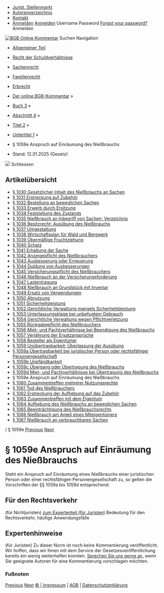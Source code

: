   * [Jurist. Stellenmarkt](https://bgb.kommentar.de/Buch-3/Abschnitt-4/Titel-2/Untertitel-1/</job-board> "Jurist. Stellenmarkt")
  * [Autorenverzeichnis](https://bgb.kommentar.de/Buch-3/Abschnitt-4/Titel-2/Untertitel-1/</Autorenverzeichnis> "Autorenverzeichnis")
  * [Kontakt](https://bgb.kommentar.de/Buch-3/Abschnitt-4/Titel-2/Untertitel-1/</Kontakt>)
  * [Anmelden](https://bgb.kommentar.de/Buch-3/Abschnitt-4/Titel-2/Untertitel-1/<#login> "show login form") [Anmelden](https://bgb.kommentar.de/Buch-3/Abschnitt-4/Titel-2/Untertitel-1/<#> "hide login form") Username Password
[Forgot your password?](https://bgb.kommentar.de/Buch-3/Abschnitt-4/Titel-2/Untertitel-1/</user/forgotpassword>) Anmelden 


[![BGB Online Kommentar](https://bgb.kommentar.de/extension/bgb/design/bgb/images/logo.png)](https://bgb.kommentar.de/Buch-3/Abschnitt-4/Titel-2/Untertitel-1/</> "BGB Online Kommentar")
Suchen
Navigation
  * [Allgemeiner Teil](https://bgb.kommentar.de/Buch-3/Abschnitt-4/Titel-2/Untertitel-1/</Buch-1>)
  * [Recht der Schuldverhältnisse](https://bgb.kommentar.de/Buch-3/Abschnitt-4/Titel-2/Untertitel-1/</Buch-2>)
  * [Sachenrecht](https://bgb.kommentar.de/Buch-3/Abschnitt-4/Titel-2/Untertitel-1/</Buch-3>)
  * [Familienrecht](https://bgb.kommentar.de/Buch-3/Abschnitt-4/Titel-2/Untertitel-1/</Buch-4>)
  * [Erbrecht](https://bgb.kommentar.de/Buch-3/Abschnitt-4/Titel-2/Untertitel-1/</Buch-5>)


  * [Der online BGB-Kommentar](https://bgb.kommentar.de/Buch-3/Abschnitt-4/Titel-2/Untertitel-1/</>) »
  * [Buch 3](https://bgb.kommentar.de/Buch-3/Abschnitt-4/Titel-2/Untertitel-1/</Buch-3>) »
  * [Abschnitt 4](https://bgb.kommentar.de/Buch-3/Abschnitt-4/Titel-2/Untertitel-1/</Buch-3/Abschnitt-4>) »
  * [Titel 2](https://bgb.kommentar.de/Buch-3/Abschnitt-4/Titel-2/Untertitel-1/</Buch-3/Abschnitt-4/Titel-2>) »
  * [Untertitel 1](https://bgb.kommentar.de/Buch-3/Abschnitt-4/Titel-2/Untertitel-1/</Buch-3/Abschnitt-4/Titel-2/Untertitel-1>) »
  * § 1059e Anspruch auf Einräumung des Nießbrauchs 
  * Stand: 12.01.2025 (Gesetz) 


![](https://vg01.met.vgwort.de/na/1c9909529ead4f509072c06d9081a7d5)
Schliessen 
## Artikelübersicht
  * [ § 1030 Gesetzlicher Inhalt des Nießbrauchs an Sachen ](https://bgb.kommentar.de/Buch-3/Abschnitt-4/Titel-2/Untertitel-1/</Buch-3/Abschnitt-4/Titel-2/Untertitel-1/Gesetzlicher-Inhalt-des-Niessbrauchs-an-Sachen>)
  * [ § 1031 Erstreckung auf Zubehör ](https://bgb.kommentar.de/Buch-3/Abschnitt-4/Titel-2/Untertitel-1/</Buch-3/Abschnitt-4/Titel-2/Untertitel-1/Erstreckung-auf-Zubehoer>)
  * [ § 1032 Bestellung an beweglichen Sachen ](https://bgb.kommentar.de/Buch-3/Abschnitt-4/Titel-2/Untertitel-1/</Buch-3/Abschnitt-4/Titel-2/Untertitel-1/Bestellung-an-beweglichen-Sachen>)
  * [ § 1033 Erwerb durch Ersitzung ](https://bgb.kommentar.de/Buch-3/Abschnitt-4/Titel-2/Untertitel-1/</Buch-3/Abschnitt-4/Titel-2/Untertitel-1/Erwerb-durch-Ersitzung>)
  * [ § 1034 Feststellung des Zustands ](https://bgb.kommentar.de/Buch-3/Abschnitt-4/Titel-2/Untertitel-1/</Buch-3/Abschnitt-4/Titel-2/Untertitel-1/Feststellung-des-Zustands>)
  * [ § 1035 Nießbrauch an Inbegriff von Sachen; Verzeichnis ](https://bgb.kommentar.de/Buch-3/Abschnitt-4/Titel-2/Untertitel-1/</Buch-3/Abschnitt-4/Titel-2/Untertitel-1/Niessbrauch-an-Inbegriff-von-Sachen-Verzeichnis>)
  * [ § 1036 Besitzrecht; Ausübung des Nießbrauchs ](https://bgb.kommentar.de/Buch-3/Abschnitt-4/Titel-2/Untertitel-1/</Buch-3/Abschnitt-4/Titel-2/Untertitel-1/Besitzrecht-Ausuebung-des-Niessbrauchs>)
  * [ § 1037 Umgestaltung ](https://bgb.kommentar.de/Buch-3/Abschnitt-4/Titel-2/Untertitel-1/</Buch-3/Abschnitt-4/Titel-2/Untertitel-1/Umgestaltung>)
  * [ § 1038 Wirtschaftsplan für Wald und Bergwerk ](https://bgb.kommentar.de/Buch-3/Abschnitt-4/Titel-2/Untertitel-1/</Buch-3/Abschnitt-4/Titel-2/Untertitel-1/Wirtschaftsplan-fuer-Wald-und-Bergwerk>)
  * [ § 1039 Übermäßige Fruchtziehung ](https://bgb.kommentar.de/Buch-3/Abschnitt-4/Titel-2/Untertitel-1/</Buch-3/Abschnitt-4/Titel-2/Untertitel-1/Uebermaessige-Fruchtziehung>)
  * [ § 1040 Schatz ](https://bgb.kommentar.de/Buch-3/Abschnitt-4/Titel-2/Untertitel-1/</Buch-3/Abschnitt-4/Titel-2/Untertitel-1/Schatz>)
  * [ § 1041 Erhaltung der Sache ](https://bgb.kommentar.de/Buch-3/Abschnitt-4/Titel-2/Untertitel-1/</Buch-3/Abschnitt-4/Titel-2/Untertitel-1/Erhaltung-der-Sache>)
  * [ § 1042 Anzeigepflicht des Nießbrauchers ](https://bgb.kommentar.de/Buch-3/Abschnitt-4/Titel-2/Untertitel-1/</Buch-3/Abschnitt-4/Titel-2/Untertitel-1/Anzeigepflicht-des-Niessbrauchers>)
  * [ § 1043 Ausbesserung oder Erneuerung ](https://bgb.kommentar.de/Buch-3/Abschnitt-4/Titel-2/Untertitel-1/</Buch-3/Abschnitt-4/Titel-2/Untertitel-1/Ausbesserung-oder-Erneuerung>)
  * [ § 1044 Duldung von Ausbesserungen ](https://bgb.kommentar.de/Buch-3/Abschnitt-4/Titel-2/Untertitel-1/</Buch-3/Abschnitt-4/Titel-2/Untertitel-1/Duldung-von-Ausbesserungen>)
  * [ § 1045 Versicherungspflicht des Nießbrauchers ](https://bgb.kommentar.de/Buch-3/Abschnitt-4/Titel-2/Untertitel-1/</Buch-3/Abschnitt-4/Titel-2/Untertitel-1/Versicherungspflicht-des-Niessbrauchers>)
  * [ § 1046 Nießbrauch an der Versicherungsforderung ](https://bgb.kommentar.de/Buch-3/Abschnitt-4/Titel-2/Untertitel-1/</Buch-3/Abschnitt-4/Titel-2/Untertitel-1/Niessbrauch-an-der-Versicherungsforderung>)
  * [ § 1047 Lastentragung ](https://bgb.kommentar.de/Buch-3/Abschnitt-4/Titel-2/Untertitel-1/</Buch-3/Abschnitt-4/Titel-2/Untertitel-1/Lastentragung>)
  * [ § 1048 Nießbrauch an Grundstück mit Inventar ](https://bgb.kommentar.de/Buch-3/Abschnitt-4/Titel-2/Untertitel-1/</Buch-3/Abschnitt-4/Titel-2/Untertitel-1/Niessbrauch-an-Grundstueck-mit-Inventar>)
  * [ § 1049 Ersatz von Verwendungen ](https://bgb.kommentar.de/Buch-3/Abschnitt-4/Titel-2/Untertitel-1/</Buch-3/Abschnitt-4/Titel-2/Untertitel-1/Ersatz-von-Verwendungen>)
  * [ § 1050 Abnutzung ](https://bgb.kommentar.de/Buch-3/Abschnitt-4/Titel-2/Untertitel-1/</Buch-3/Abschnitt-4/Titel-2/Untertitel-1/Abnutzung>)
  * [ § 1051 Sicherheitsleistung ](https://bgb.kommentar.de/Buch-3/Abschnitt-4/Titel-2/Untertitel-1/</Buch-3/Abschnitt-4/Titel-2/Untertitel-1/Sicherheitsleistung>)
  * [ § 1052 Gerichtliche Verwaltung mangels Sicherheitsleistung ](https://bgb.kommentar.de/Buch-3/Abschnitt-4/Titel-2/Untertitel-1/</Buch-3/Abschnitt-4/Titel-2/Untertitel-1/Gerichtliche-Verwaltung-mangels-Sicherheitsleistung>)
  * [ § 1053 Unterlassungsklage bei unbefugtem Gebrauch ](https://bgb.kommentar.de/Buch-3/Abschnitt-4/Titel-2/Untertitel-1/</Buch-3/Abschnitt-4/Titel-2/Untertitel-1/Unterlassungsklage-bei-unbefugtem-Gebrauch>)
  * [ § 1054 Gerichtliche Verwaltung wegen Pflichtverletzung ](https://bgb.kommentar.de/Buch-3/Abschnitt-4/Titel-2/Untertitel-1/</Buch-3/Abschnitt-4/Titel-2/Untertitel-1/Gerichtliche-Verwaltung-wegen-Pflichtverletzung>)
  * [ § 1055 Rückgabepflicht des Nießbrauchers ](https://bgb.kommentar.de/Buch-3/Abschnitt-4/Titel-2/Untertitel-1/</Buch-3/Abschnitt-4/Titel-2/Untertitel-1/Rueckgabepflicht-des-Niessbrauchers>)
  * [ § 1056 Miet- und Pachtverhältnisse bei Beendigung des Nießbrauchs ](https://bgb.kommentar.de/Buch-3/Abschnitt-4/Titel-2/Untertitel-1/</Buch-3/Abschnitt-4/Titel-2/Untertitel-1/Miet-und-Pachtverhaeltnisse-bei-Beendigung-des-Niessbrauchs>)
  * [ § 1057 Verjährung der Ersatzansprüche ](https://bgb.kommentar.de/Buch-3/Abschnitt-4/Titel-2/Untertitel-1/</Buch-3/Abschnitt-4/Titel-2/Untertitel-1/Verjaehrung-der-Ersatzansprueche>)
  * [ § 1058 Besteller als Eigentümer ](https://bgb.kommentar.de/Buch-3/Abschnitt-4/Titel-2/Untertitel-1/</Buch-3/Abschnitt-4/Titel-2/Untertitel-1/Besteller-als-Eigentuemer>)
  * [ § 1059 Unübertragbarkeit; Überlassung der Ausübung ](https://bgb.kommentar.de/Buch-3/Abschnitt-4/Titel-2/Untertitel-1/</Buch-3/Abschnitt-4/Titel-2/Untertitel-1/Unuebertragbarkeit-Ueberlassung-der-Ausuebung>)
  * [ § 1059a Übertragbarkeit bei juristischer Person oder rechtsfähiger Personengesellschaft ](https://bgb.kommentar.de/Buch-3/Abschnitt-4/Titel-2/Untertitel-1/</Buch-3/Abschnitt-4/Titel-2/Untertitel-1/Uebertragbarkeit-bei-juristischer-Person-oder-rechtsfaehiger-Personengesellschaft>)
  * [ § 1059b Unpfändbarkeit ](https://bgb.kommentar.de/Buch-3/Abschnitt-4/Titel-2/Untertitel-1/</Buch-3/Abschnitt-4/Titel-2/Untertitel-1/Unpfaendbarkeit>)
  * [ § 1059c Übergang oder Übertragung des Nießbrauchs ](https://bgb.kommentar.de/Buch-3/Abschnitt-4/Titel-2/Untertitel-1/</Buch-3/Abschnitt-4/Titel-2/Untertitel-1/Uebergang-oder-Uebertragung-des-Niessbrauchs>)
  * [ § 1059d Miet- und Pachtverhältnisse bei Übertragung des Nießbrauchs ](https://bgb.kommentar.de/Buch-3/Abschnitt-4/Titel-2/Untertitel-1/</Buch-3/Abschnitt-4/Titel-2/Untertitel-1/Miet-und-Pachtverhaeltnisse-bei-Uebertragung-des-Niessbrauchs>)
  * § 1059e Anspruch auf Einräumung des Nießbrauchs 
  * [ § 1060 Zusammentreffen mehrerer Nutzungsrechte ](https://bgb.kommentar.de/Buch-3/Abschnitt-4/Titel-2/Untertitel-1/</Buch-3/Abschnitt-4/Titel-2/Untertitel-1/Zusammentreffen-mehrerer-Nutzungsrechte>)
  * [ § 1061 Tod des Nießbrauchers ](https://bgb.kommentar.de/Buch-3/Abschnitt-4/Titel-2/Untertitel-1/</Buch-3/Abschnitt-4/Titel-2/Untertitel-1/Tod-des-Niessbrauchers>)
  * [ § 1062 Erstreckung der Aufhebung auf das Zubehör ](https://bgb.kommentar.de/Buch-3/Abschnitt-4/Titel-2/Untertitel-1/</Buch-3/Abschnitt-4/Titel-2/Untertitel-1/Erstreckung-der-Aufhebung-auf-das-Zubehoer>)
  * [ § 1063 Zusammentreffen mit dem Eigentum ](https://bgb.kommentar.de/Buch-3/Abschnitt-4/Titel-2/Untertitel-1/</Buch-3/Abschnitt-4/Titel-2/Untertitel-1/Zusammentreffen-mit-dem-Eigentum>)
  * [ § 1064 Aufhebung des Nießbrauchs an beweglichen Sachen ](https://bgb.kommentar.de/Buch-3/Abschnitt-4/Titel-2/Untertitel-1/</Buch-3/Abschnitt-4/Titel-2/Untertitel-1/Aufhebung-des-Niessbrauchs-an-beweglichen-Sachen>)
  * [ § 1065 Beeinträchtigung des Nießbrauchsrechts ](https://bgb.kommentar.de/Buch-3/Abschnitt-4/Titel-2/Untertitel-1/</Buch-3/Abschnitt-4/Titel-2/Untertitel-1/Beeintraechtigung-des-Niessbrauchsrechts>)
  * [ § 1066 Nießbrauch am Anteil eines Miteigentümers ](https://bgb.kommentar.de/Buch-3/Abschnitt-4/Titel-2/Untertitel-1/</Buch-3/Abschnitt-4/Titel-2/Untertitel-1/Niessbrauch-am-Anteil-eines-Miteigentuemers>)
  * [ § 1067 Nießbrauch an verbrauchbaren Sachen ](https://bgb.kommentar.de/Buch-3/Abschnitt-4/Titel-2/Untertitel-1/</Buch-3/Abschnitt-4/Titel-2/Untertitel-1/Niessbrauch-an-verbrauchbaren-Sachen>)


/ § 1059e 
[Previous](https://bgb.kommentar.de/Buch-3/Abschnitt-4/Titel-2/Untertitel-1/</Buch-3/Abschnitt-4/Titel-2/Untertitel-1/Miet-und-Pachtverhaeltnisse-bei-Uebertragung-des-Niessbrauchs> "§ 1059d Miet- und Pachtverhältnisse bei Übertragung des Nießbrauchs") [Next](https://bgb.kommentar.de/Buch-3/Abschnitt-4/Titel-2/Untertitel-1/</Buch-3/Abschnitt-4/Titel-2/Untertitel-1/Zusammentreffen-mehrerer-Nutzungsrechte> "§ 1060 Zusammentreffen mehrerer Nutzungsrechte")
# § 1059e Anspruch auf Einräumung des Nießbrauchs
Steht ein Anspruch auf Einräumung eines Nießbrauchs einer juristischen Person oder einer rechtsfähigen Personengesellschaft zu, so gelten die Vorschriften der §§ 1059a bis 1059d entsprechend.
## Für den Rechtsverkehr 
(für Nichtjuristen)
[zum Expertenteil (für Juristen)](https://bgb.kommentar.de/Buch-3/Abschnitt-4/Titel-2/Untertitel-1/<#expertenhinweise>)
Bedeutung für den Rechtsverkehr, häufige Anwendungsfälle
## Expertenhinweise
(für Juristen)
Zu dieser Norm ist noch keine Kommentierung veröffentlicht. Wir hoffen, dass wir Ihnen mit dem Service der Gesetzesveröffentlichung bereits ein wenig weiterhelfen konnten. [Sprechen Sie uns gerne an](https://bgb.kommentar.de/Buch-3/Abschnitt-4/Titel-2/Untertitel-1/</Kontakt>), wenn Sie geeignete Autoren für eine Kommentierung vorschlagen möchten. 
### Fußnoten
[Previous](https://bgb.kommentar.de/Buch-3/Abschnitt-4/Titel-2/Untertitel-1/</Buch-3/Abschnitt-4/Titel-2/Untertitel-1/Miet-und-Pachtverhaeltnisse-bei-Uebertragung-des-Niessbrauchs> "§ 1059d Miet- und Pachtverhältnisse bei Übertragung des Nießbrauchs") [Next](https://bgb.kommentar.de/Buch-3/Abschnitt-4/Titel-2/Untertitel-1/</Buch-3/Abschnitt-4/Titel-2/Untertitel-1/Zusammentreffen-mehrerer-Nutzungsrechte> "§ 1060 Zusammentreffen mehrerer Nutzungsrechte")
[© | Impressum](https://bgb.kommentar.de/Buch-3/Abschnitt-4/Titel-2/Untertitel-1/</Kontakt>) | [AGB](https://bgb.kommentar.de/Buch-3/Abschnitt-4/Titel-2/Untertitel-1/</AGB>) | [Datenschutzerklärung](https://bgb.kommentar.de/Buch-3/Abschnitt-4/Titel-2/Untertitel-1/</Datenschutzerklaerung-fuer-Leser>)
